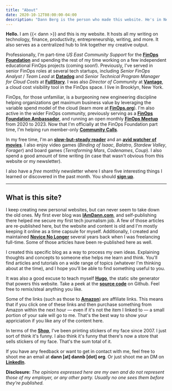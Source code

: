 ```yaml
---
title: "About"
date: 2020-10-12T08:00:00-04:00
description: "Dann Berg is the person who made this website. He's in New York City."
---
```


**Hello.** I am {{< dann >}} and this is my website. It hosts all my writing on technology, finance, productivity, entrepreneurship, writing, and more. It also serves as a centralized hub to link together my creative output.

Professionally, I'm part-time _US East Community Support_ for the **[FinOps Foundation](https://finops.org)** and spending the rest of my time working on a few independent educational FinOps projects (coming soon!). Previously, I've served in senior FinOps roles at several tech startups, including _Senior FinOps Analyst_ / _Team Lead_ at **[Datadog](https://www.datadoghq.com)** and _Senior Technical Program Manager for Cloud Costs_ at **[FullStory](https://www.fullstory.com/)**. I was also *Director of Community* at **[Vantage](https://www.vantage.sh/)**, a cloud cost visibility tool in the FinOps space. I live in Brooklyn, New York.

FinOps, for those unfamiliar, is a burgeoning new engineering discipline helping organizations get maximum business value by leveraging the variable spend model of the cloud (learn more at **[FinOps.org](https://www.finops.org/)**). I'm also active in the wider FinOps community, previously serving as a **[FinOps Foundation Ambassador](https://www.finops.org/about/ambassadors/#ambassadors)**, and running an open monthly **[FinOps Meetup](https://www.meetup.com/New-York-City-Cloud-FinOps/)** from 2020 to 2023. Now that I'm officially at the FinOps Foundation part time, I'm helping run member-only **[Community Calls](https://www.finops.org/community/events/?prod_wp-events[toggle][has_spaces]=true&prod_wp-events[refinementList][tag][0]=Community%20Call&prod_wp-events[refinementList][region][0]=North%20America)**.

In my free time, I'm an **[slow-but-steady reader](https://www.goodreads.com/dannb)** and an **[avid watcher of movies](https://letterboxd.com/dannb/)**. I also enjoy video games (_Binding of Isaac_, _Balatro_, _Stardew Valley_, _Forager_) and board games (_Terraforming Mars_, _Codenames_, _Coup_). I also spend a good amount of time writing (in case that wasn't obvious from this website or my newsletter).

I also have a _free_ monthly newsletter where I share five interesting things I learned or discovered in the past month. You should **[sign up](https://dannb.org/newsletter)**.

-------
## What is this site?

I keep creating new personal websites, but can never seem to take down the old ones. My first ever blog was **[IAmDann.com](http://iamdann.com)**, and self-publishing there helped me secure my first tech journalism job. A few of those articles are re-published here, but the website and content is old and I'm mostly keeping it online as a time capsule for myself. Additionally, I created and maintained **[Novice No Longer](http://novicenolonger.com)** several years back when I was freelancing full-time. Some of those articles have been re-published here as well.

I created this specific blog as a way to process my own ideas. Explaining thoughts and concepts to someone else helps me learn and think. You'll find articles and tutorials on a wide range of topics (whatever I'm thinking about at the time), and I hope you'll be able to find something useful to you.

It was also a good excuse to teach myself **[Hugo](https://gohugo.io/)**, the static site generator that powers this website. Take a peek at the **[source code](https://github.com/dannberg/dannb-org)** on Github. Feel free to remix/steal anything you like.

Some of the links (such as those to **[Amazon](https://amzn.to/2WfxUFf)**) are affiliate links. This means that if you click one of these links and then purchase something from Amazon within the next hour — even if it's not the item I linked to — a small portion of your sale will go to me. That's the best way to show your appriciation if you like any of the content here.

In terms of the **[Shop](https://dannberg.storenvy.com/)**, I've been printing stickers of my face since 2007. I just sort of think it's funny. I also think it's funny that there's now a store that sells stickers of my face. That's the sum total of it.

If you have any feedback or want to get in contact with me, feel free to shoot me an email at **dann [at] dannb [dot] org**. Or just shoot me an DM on **[LinkedIn](https://www.linkedin.com/in/dannberg/)**.

**Disclosure:** _The opinions expressed here are my own and do not represent those of my employer, or any other party. Usually no one sees them before they're published._
